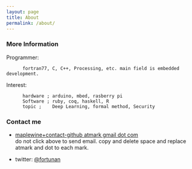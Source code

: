 ```yaml
---
layout: page
title: About
permalink: /about/
---
```



### More Information

<!-- A place to include any other types of information that you'd like to include about yourself. -->

Programmer: 

          fortran77, C, C++, Processing, etc. main field is embedded development.

Interest: 

          hardware ; arduino, mbed, rasberry pi
          Software ; ruby, coq, haskell, R
          topic ;    Deep Learning, formal method, Security

### Contact me

* [maplewine+contact-github atmark gmail  dot com](mailto:dummy@domain.com)   
   do not click above to send email. copy and delete space and replace atmark and dot to each mark.

* twitter: [@fortunan](https://twitter.com/fortunan/)
